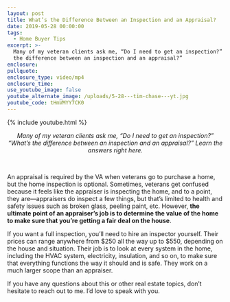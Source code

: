 ```yaml
---
layout: post
title: What’s the Difference Between an Inspection and an Appraisal?
date: 2019-05-28 00:00:00
tags:
  - Home Buyer Tips
excerpt: >-
  Many of my veteran clients ask me, “Do I need to get an inspection?” “What’s
  the difference between an inspection and an appraisal?”
enclosure:
pullquote:
enclosure_type: video/mp4
enclosure_time:
use_youtube_image: false
youtube_alternate_image: /uploads/5-28---tim-chase---yt.jpg
youtube_code: tHmVMYY7CK0
---
```


{% include youtube.html %}

<center><em>Many of my veteran clients ask me, &ldquo;Do I need to get an inspection?&rdquo; &ldquo;What&rsquo;s the difference between an inspection and an appraisal?&rdquo; Learn the answers right here.</em></center>

&nbsp;

An appraisal is required by the VA when veterans go to purchase a home, but the home inspection is optional. Sometimes, veterans get confused because it feels like the appraiser is inspecting the home, and to a point, they are—appraisers do inspect a few things, but that’s limited to health and safety issues such as broken glass, peeling paint, etc. However, **the ultimate point of an appraiser’s job is to determine the value of the home to make sure that you’re getting a fair deal on the house**.

If you want a full inspection, you’ll need to hire an inspector yourself. Their prices can range anywhere from $250 all the way up to $550, depending on the house and situation. Their job is to look at every system in the home, including the HVAC system, electricity, insulation, and so on, to make sure that everything functions the way it should and is safe. They work on a much larger scope than an appraiser.

If you have any questions about this or other real estate topics, don’t hesitate to reach out to me. I’d love to speak with you.